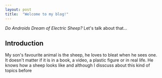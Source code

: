 ```yaml
---
layout: post
title:  "Welcome to my blog!"
---
```


*Do Androids Dream of Electric Sheep?* Let's talk about that...

## Introduction
My son's favourite animal is the sheep, he loves to bleat when he sees one. It doesn't matter if it is in a book, a video, a plastic figure or in real life.
He knows how a sheep looks like and although I disscuss about this kind of topics before 
